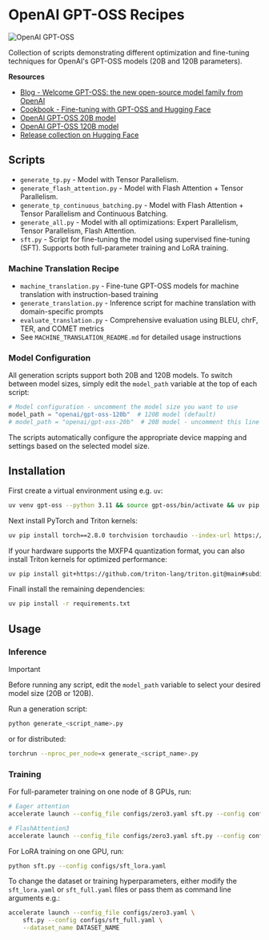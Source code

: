 # OpenAI GPT-OSS Recipes

![OpenAI GPT-OSS](https://huggingface.co/blog/assets/openai/openai-hf-thumbnail.png)

Collection of scripts demonstrating different optimization and fine-tuning techniques for OpenAI's GPT-OSS models (20B and 120B parameters).

**Resources**

- [Blog - Welcome GPT-OSS: the new open-source model family from OpenAI](https://huggingface.co/blog/welcome-openai-gpt-oss)
- [Cookbook - Fine-tuning with GPT-OSS and Hugging Face](https://cookbook.openai.com/articles/gpt-oss/fine-tune-transfomers)
- [OpenAI GPT-OSS 20B model](https://huggingface.co/openai/gpt-oss-20b)
- [OpenAI GPT-OSS 120B model](https://huggingface.co/openai/gpt-oss-120b)
- [Release collection on Hugging Face](https://huggingface.co/collections/openai/gpt-oss-68911959590a1634ba11c7a4)

## Scripts

- `generate_tp.py` - Model with Tensor Parallelism.
- `generate_flash_attention.py` - Model with Flash Attention + Tensor Parallelism.
- `generate_tp_continuous_batching.py` - Model with Flash Attention + Tensor Parallelism and Continuous Batching.
- `generate_all.py` - Model with all optimizations: Expert Parallelism, Tensor Parallelism, Flash Attention.
- `sft.py` - Script for fine-tuning the model using supervised fine-tuning (SFT). Supports both full-parameter training and LoRA training.

### Machine Translation Recipe

- `machine_translation.py` - Fine-tune GPT-OSS models for machine translation with instruction-based training
- `generate_translation.py` - Inference script for machine translation with domain-specific prompts
- `evaluate_translation.py` - Comprehensive evaluation using BLEU, chrF, TER, and COMET metrics
- See `MACHINE_TRANSLATION_README.md` for detailed usage instructions

### Model Configuration

All generation scripts support both 20B and 120B models. To switch between model sizes, simply edit the `model_path` variable at the top of each script:

```python
# Model configuration - uncomment the model size you want to use
model_path = "openai/gpt-oss-120b"  # 120B model (default)
# model_path = "openai/gpt-oss-20b"  # 20B model - uncomment this line and comment the line above
```

The scripts automatically configure the appropriate device mapping and settings based on the selected model size.

## Installation

First create a virtual environment using e.g. `uv`:

```sh
uv venv gpt-oss --python 3.11 && source gpt-oss/bin/activate && uv pip install --upgrade pip
```

Next install PyTorch and Triton kernels:

```sh
uv pip install torch==2.8.0 torchvision torchaudio --index-url https://download.pytorch.org/whl/test/cu128
```

If your hardware supports the MXFP4 quantization format, you can also install Triton kernels for optimized performance:

```sh
uv pip install git+https://github.com/triton-lang/triton.git@main#subdirectory=python/triton_kernels
```

Finall install the remaining dependencies:

```sh
uv pip install -r requirements.txt
```

## Usage

### Inference

> [!IMPORTANT]
> Before running any script, edit the `model_path` variable to select your desired model size (20B or 120B).

Run a generation script:

```bash
python generate_<script_name>.py
```

or for distributed:

```bash
torchrun --nproc_per_node=x generate_<script_name>.py
```

### Training

For full-parameter training on one node of 8 GPUs, run:

```bash
# Eager attention
accelerate launch --config_file configs/zero3.yaml sft.py --config configs/sft_full.yaml

# FlashAttention3
accelerate launch --config_file configs/zero3.yaml sft.py --config configs/sft_full.yaml --attn_implementation kernels-community/vllm-flash-attn3
```

For LoRA training on one GPU, run:

```bash
python sft.py --config configs/sft_lora.yaml
```

To change the dataset or training hyperparameters, either modify the `sft_lora.yaml` or `sft_full.yaml` files or pass them as command line arguments e.g.:

```bash
accelerate launch --config_file configs/zero3.yaml \
    sft.py --config configs/sft_full.yaml \
    --dataset_name DATASET_NAME
```
